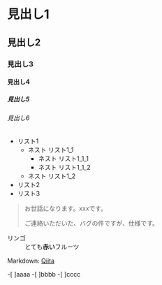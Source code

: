 # 見出し1
## 見出し2
### 見出し3
#### 見出し4
##### 見出し5
###### 見出し6

- リスト1
    - ネスト リスト1_1
        - ネスト リスト1_1_1
        - ネスト リスト1_1_2
    - ネスト リスト1_2
- リスト2
- リスト3

> お世話になります。xxxです。
>
> ご連絡いただいた、バグの件ですが、仕様です。

<dl>
  <dt>リンゴ</dt>
  <dd> とても<strong>赤い</strong>フルーツ </dd>
</dl>

Markdown: [Qiita](http://qiita.com "Qiita")

-[ ]aaaa
-[ ]bbbb
-[ ]cccc
